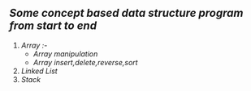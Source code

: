 ## *Some concept based data structure program from start to end*
1. *Array :-*
      * *Array manipulation*
      * *Array insert,delete,reverse,sort*
2. *Linked List* 
3. *Stack*